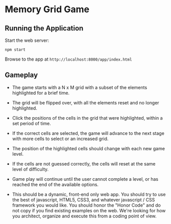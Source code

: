 # Memory Grid Game

## Running the Application

Start the web server:

    npm start

Browse to the app at `http://localhost:8000/app/index.html`

## Gameplay

* The game starts with a N x M grid with a subset of the elements highlighted for a brief time.
* The grid will be flipped over, with all the elements reset and no longer highlighted.
* Click the positions of the cells in the grid that were highlighted, within a set period of time.
* If the correct cells are selected, the game will advance to the next stage with more cells to select or an increased grid.
* The position of the highlighted cells should change with each new game level.
* If the cells are not guessed correctly, the cells will reset at the same level of difficulty.
* Game play will continue until the user cannot complete a level, or has reached the end of the available options.

* This should be a dynamic, front-end only web app. You should try to use the best of javascript, HTML5, CSS3, and whatever javascript / CSS framework you would like. You should honor the "Honor Code" and do not copy if you find existing examples on the web. We're looking for how you architect, organize and execute this from a coding point of view.
